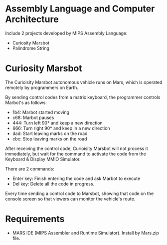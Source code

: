 # Assembly Language and Computer Architecture
Include 2 projects developed by MIPS Assembly Language:
- Curiosity Marsbot
- Palindrome String

# Curiosity Marsbot
The Curioisity Marsbot autonomous vehicle runs on Mars, which is operated remotely by programmers on Earth. 

By sending control codes from a matrix keyboard, the programmer controls Marbot's as follows:
- 1b4: Marbot started moving
- c68: Marbot pauses
- 444: Turn left 90* and keep a new direction
- 666: Turn right 90*  and keep in a new direction
- dad: Start leaving marks on the road
- cbc: Stop leaving marks on the road

After receiving the control code, Curioisity Marsbot will not process it immediately, but wait for the command to activate the code from the Keyboard & Display MMIO Simulator.

There are 2 commands:
- Enter key: Finish entering the code and ask Marbot to execute
- Del key: Delete all the code in progress.

Every time sending a control code to Marsbot, showing that code on the console screen so that viewers can monitor the vehicle's route.


# Requirements
- MARS IDE (MIPS Assembler and Runtime Simulator). Install by Mars.zip file.
